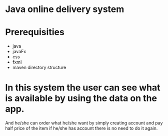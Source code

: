  # Java online  delivery system
# Prerequisities 
- java
- javaFx
- css
- fxml
- maven directory structure
# In this system the user can see what is available by using  the data on the app.
And  he/she can order what he/she want by simply creating account and pay half price of the item if he/she has account there is no need to do it again. 
